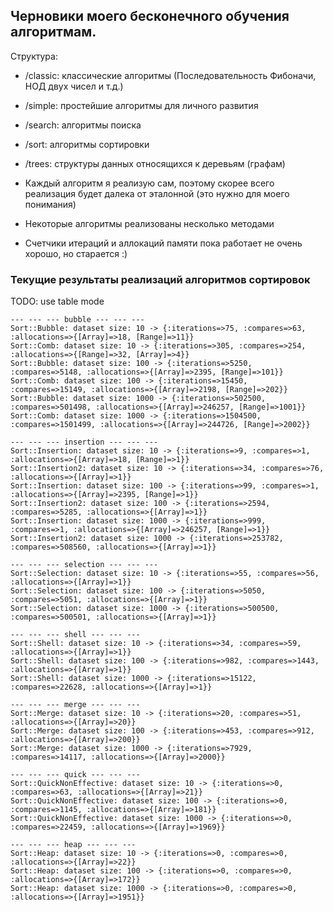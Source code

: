 ## Черновики моего бесконечного обучения алгоритмам.

Структура:

- /classic: классические алгоритмы (Последовательность Фибоначи, НОД двух чисел и т.д.)
- /simple: простейшие алгоритмы для личного развития
- /search: алгоритмы поиска
- /sort: алгоритмы сортировки
- /trees: структуры данных относящихся к деревьям (графам)

- Каждый алгоритм я реализую сам, поэтому скорее всего реализация будет далека от эталонной (это нужно для моего понимания)
- Некоторые алгоритмы реализованы несколько методами
- Счетчики итераций и аллокаций памяти пока работает не очень хорошо, но старается :)

### Текущие результаты реализаций алгоритмов сортировок

TODO: use table mode

```
--- --- --- bubble --- --- ---
Sort::Bubble: dataset size: 10 -> {:iterations=>75, :compares=>63, :allocations=>{[Array]=>18, [Range]=>11}}
Sort::Comb: dataset size: 10 -> {:iterations=>305, :compares=>254, :allocations=>{[Range]=>32, [Array]=>4}}
Sort::Bubble: dataset size: 100 -> {:iterations=>5250, :compares=>5148, :allocations=>{[Array]=>2395, [Range]=>101}}
Sort::Comb: dataset size: 100 -> {:iterations=>15450, :compares=>15149, :allocations=>{[Array]=>2198, [Range]=>202}}
Sort::Bubble: dataset size: 1000 -> {:iterations=>502500, :compares=>501498, :allocations=>{[Array]=>246257, [Range]=>1001}}
Sort::Comb: dataset size: 1000 -> {:iterations=>1504500, :compares=>1501499, :allocations=>{[Array]=>244726, [Range]=>2002}}

--- --- --- insertion --- --- ---
Sort::Insertion: dataset size: 10 -> {:iterations=>9, :compares=>1, :allocations=>{[Array]=>18, [Range]=>1}}
Sort::Insertion2: dataset size: 10 -> {:iterations=>34, :compares=>76, :allocations=>{[Array]=>1}}
Sort::Insertion: dataset size: 100 -> {:iterations=>99, :compares=>1, :allocations=>{[Array]=>2395, [Range]=>1}}
Sort::Insertion2: dataset size: 100 -> {:iterations=>2594, :compares=>5285, :allocations=>{[Array]=>1}}
Sort::Insertion: dataset size: 1000 -> {:iterations=>999, :compares=>1, :allocations=>{[Array]=>246257, [Range]=>1}}
Sort::Insertion2: dataset size: 1000 -> {:iterations=>253782, :compares=>508560, :allocations=>{[Array]=>1}}

--- --- --- selection --- --- ---
Sort::Selection: dataset size: 10 -> {:iterations=>55, :compares=>56, :allocations=>{[Array]=>1}}
Sort::Selection: dataset size: 100 -> {:iterations=>5050, :compares=>5051, :allocations=>{[Array]=>1}}
Sort::Selection: dataset size: 1000 -> {:iterations=>500500, :compares=>500501, :allocations=>{[Array]=>1}}

--- --- --- shell --- --- ---
Sort::Shell: dataset size: 10 -> {:iterations=>34, :compares=>59, :allocations=>{[Array]=>1}}
Sort::Shell: dataset size: 100 -> {:iterations=>982, :compares=>1443, :allocations=>{[Array]=>1}}
Sort::Shell: dataset size: 1000 -> {:iterations=>15122, :compares=>22628, :allocations=>{[Array]=>1}}

--- --- --- merge --- --- ---
Sort::Merge: dataset size: 10 -> {:iterations=>20, :compares=>51, :allocations=>{[Array]=>20}}
Sort::Merge: dataset size: 100 -> {:iterations=>453, :compares=>912, :allocations=>{[Array]=>200}}
Sort::Merge: dataset size: 1000 -> {:iterations=>7929, :compares=>14117, :allocations=>{[Array]=>2000}}

--- --- --- quick --- --- ---
Sort::QuickNonEffective: dataset size: 10 -> {:iterations=>0, :compares=>63, :allocations=>{[Array]=>21}}
Sort::QuickNonEffective: dataset size: 100 -> {:iterations=>0, :compares=>1145, :allocations=>{[Array]=>181}}
Sort::QuickNonEffective: dataset size: 1000 -> {:iterations=>0, :compares=>22459, :allocations=>{[Array]=>1969}}

--- --- --- heap --- --- ---
Sort::Heap: dataset size: 10 -> {:iterations=>0, :compares=>0, :allocations=>{[Array]=>22}}
Sort::Heap: dataset size: 100 -> {:iterations=>0, :compares=>0, :allocations=>{[Array]=>172}}
Sort::Heap: dataset size: 1000 -> {:iterations=>0, :compares=>0, :allocations=>{[Array]=>1951}}
```
